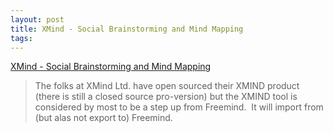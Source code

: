```yaml
---
layout: post
title: XMind - Social Brainstorming and Mind Mapping
tags: 
---
```

[XMind - Social Brainstorming and Mind Mapping][1]

> The folks at XMind Ltd. have open sourced their XMIND product (there is
still a closed source pro-version) but the XMIND tool is considered by most to
be a step up from Freemind.  It will import from (but alas not export to)
Freemind.

[1]: http://www.xmind.net/

